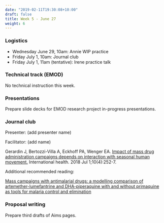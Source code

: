 ```yaml
---
date: "2019-02-11T19:30:08+10:00"
draft: false
title: Week 5 - June 27
weight: 6
---
```


<!--more-->

### Logistics

- Wednesday June 29, 10am: Annie WIP practice
- Friday July 1, 10am: Journal club
- Friday July 1, 11am (tentative): Irene practice talk

### Technical track (EMOD)

No technical instruction this week.

### Presentations

Prepare slide decks for EMOD research project in-progress presentations.

### Journal club

Presenter: (add presenter name)

Facilitator: (add name)

Gerardin J, Bertozzi-Villa A, Eckhoff PA, Wenger EA. [Impact of mass drug administration campaigns depends on interaction with seasonal human movement.](https://academic.oup.com/inthealth/article/10/4/252/4965024?login=true) International health. 2018 Jul 1;10(4):252-7.

Additional recommended reading:

[Mass campaigns with antimalarial drugs: a modelling comparison of artemether-lumefantrine and DHA-piperaquine with and without primaquine as tools for malaria control and elimination](https://bmcinfectdis.biomedcentral.com/articles/10.1186/s12879-015-0887-y)

### Proposal writing

Prepare third drafts of Aims pages.